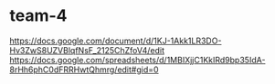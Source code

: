 # team-4


https://docs.google.com/document/d/1KJ-1Akk1LR3DO-Hv3ZwS8UZVBlqfNsF_2125ChZfoV4/edit
https://docs.google.com/spreadsheets/d/1MBIXjjC1KkIRd9bp35IdA-8rHh6phC0dFRRHwtQhmrg/edit#gid=0